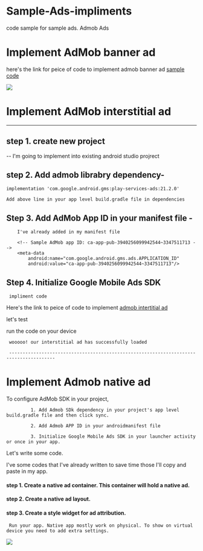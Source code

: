 # Sample-Ads-impliments
code sample for sample ads. Admob Ads



# Implement AdMob banner ad

here's the link for peice of code to implement admob banner ad [sample code](https://github.com/vijaysoren/Sample-Ads-impliments/commit/9b77b159a6c3c6efa1ccb2f7d08033167da6beef?diff=unified)

![](https://github.com/vijaysoren/Sample-Ads-impliments/blob/f4b501d1f6abcf2e4ad524a134128d0bba864f02/screenshots/Screenshot_20220930-101551_SampleAds.jpg)



# Implement AdMob interstitial ad
  ---------------------------------
                
                
## step 1. create new project

-- I'm going to implement into existing android studio projrect

## step 2. Add admob librabry dependency-

    implementation 'com.google.android.gms:play-services-ads:21.2.0'
    
    Add above line in your app level build.gradle file in dependencies
    
    
## Step 3. Add AdMob App ID in your manifest file -
 
        I've already added in my manifest file
        
        <!-- Sample AdMob app ID: ca-app-pub-3940256099942544~3347511713 -->
        <meta-data
            android:name="com.google.android.gms.ads.APPLICATION_ID"
            android:value="ca-app-pub-3940256099942544~3347511713"/>
            
            
## Step 4. Initialize Google Mobile Ads SDK
     
     impliment code
     
Here's the link to peice of code to implement [admob intertitial ad](https://github.com/vijaysoren/Sample-Ads-impliments/blob/main/Android/AdMob/SampleAds/app/src/main/java/com/vijaysoren/sampleads/MainActivity.java)
     
let's test
     
run the code on your device

     wooooo! our interstitial ad has successfully loaded
     
     ---------------------------------------------------------------------------------------
     
     
     
# Implement Admob native ad

 To configure AdMob SDK in your project,
             
             1. Add Admob SDk dependency in your project's app level build.gradle file and then click sync.
             
             2. Add Admob APP ID in your androidmanifest file
             
             3. Initialize Google Mobile Ads SDK in your launcher activity or once in your app.
             
             
Let's write some code.
             
I've some codes that I've already written to save time those I'll copy and paste in my app.
             
#### step 1. Create a native ad container. This container will hold a native ad.
             
#### step 2. Create a native ad layout.
             
#### step 3. Create a style widget for ad attribution.
              
              
     Run your app. Native app mostly work on physical. To show on virtual device you need to add extra settings.
              
              

     
![](https://github.com/vijaysoren/Sample-Ads-impliments/blob/4790d23963179daf20c4b56ecc6ea6276b0bb080/screenshots/Screenshot_20220930-093824_SampleAds.jpg)
     
   
